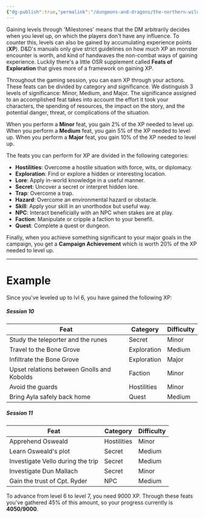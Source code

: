 ```yaml
---
{"dg-publish":true,"permalink":"/dungeons-and-dragons/the-northern-wilds/players/reference-material/leveling-through-xp/","tags":["TTRPG/Campaigns/Northern-Wilds","SRD"]}
---
```


Gaining levels through 'Milestones' means that the DM arbitrarily decides when you level up, on which the players don't have any influence. To counter this, levels can also be gained by accumulating experience points (**XP**). D&D's manuals only give strict guidelines on how much XP an monster encounter is worth, and kind of handwaves the non-combat ways of gaining experience. Luckily there's a little OSR supplement called **Feats of Exploration** that gives more of a framework on gaining XP.

Throughout the gaming session, you can earn XP through your actions. These feats can be divided by category and significance. We distinguish 3 levels of significance: Minor, Medium, and Major. The significance assigned to an accomplished feat takes into account the effort it took your characters, the spending of resources, the impact on the story, and the potential danger, threat, or complications of the situation.

When you perform a **Minor** feat, you gain 2% of the XP needed to level up.
When you perform a **Medium** feat, you gain 5% of the XP needed to level up.
When you perform a **Major** feat, you gain 10% of the XP needed to level up.

The feats you can perform for XP are divided in the following categories:
- **Hostilities**: Overcome a hostile situation with force, wits, or diplomacy.
- **Exploration**: Find or explore a hidden or interesting location.
- **Lore**: Apply in-world knowledge in a useful manner.
- **Secret**: Uncover a secret or interpret hidden lore.
- **Trap**: Overcome a trap.
- **Hazard**: Overcome an environmental hazard or obstacle.
- **Skill**: Apply your skill in an unorthodox but useful way.
- **NPC**: Interact beneficially with an NPC when stakes are at play.
- **Faction**: Manipulate or cripple a faction to your benefit.
- **Quest**: Complete a quest or dungeon.

Finally, when you achieve something significant to your major goals in the campaign, you get a **Campaign Achievement** which is worth 20% of the XP needed to level up.

---
# Example
Since you've leveled up to lvl 6, you have gained the following XP:

##### Session 10

| Feat                                       | Category    | Difficulty |
| ------------------------------------------ | ----------- | ---------- |
| Study the teleporter and the runes         | Secret      | Minor      |
| Travel to the Bone Grove                   | Exploration | Medium     |
| Infiltrate the Bone Grove                  | Exploration | Major      |
| Upset relations between Gnolls and Kobolds | Faction     | Minor      |
| Avoid the guards                           | Hostilities | Minor      |
| Bring Ayla safely back home                | Quest       | Medium     |
##### Session 11

| Feat                              | Category    | Difficulty |
| --------------------------------- | ----------- | ---------- |
| Apprehend Osweald                 | Hostilities | Minor      |
| Learn Osweald's plot              | Secret      | Medium     |
| Investigate Vello during the trip | Secret      | Medium     |
| Investigate Dun Mallach           | Secret      | Minor      |
| Gain the trust of Cpt. Ryder      | NPC         | Medium     |

To advance from level 6 to level 7, you need 9000 XP. Through these feats you've gathered 45% of this amount, so your progress currently is **4050/9000**.